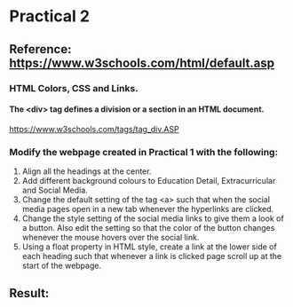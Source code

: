 # Practical 2

## Reference: https://www.w3schools.com/html/default.asp

### HTML Colors, CSS and Links.

#### The &lt;div&gt; tag defines a division or a section in an HTML document.

https://www.w3schools.com/tags/tag_div.ASP


### Modify the webpage created in Practical 1 with the following:
1. Align all the headings at the center.
2. Add different background colours to Education Detail, Extracurricular and
Social Media.
3. Change the default setting of the tag &lt;a&gt; such that when the social media
pages open in a new tab whenever the hyperlinks are clicked.
4. Change the style setting of the social media links to give them a look of a
button. Also edit the setting so that the color of the button changes whenever
the mouse hovers over the social link.
5. Using a float property in HTML style, create a link at the lower side of each
heading such that whenever a link is clicked page scroll up at the start of the
webpage.


## Result:

